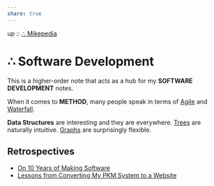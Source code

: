 ```yaml
---  
share: true  
---  
```

up :: [∴ Mikepedia](./index.md)  
  
# ∴ Software Development  
  
This is a higher-order note that acts as a hub for my **SOFTWARE DEVELOPMENT** notes.  
  
When it comes to **METHOD**, many people speak in terms of [Agile](./Agile.md) and [Waterfall](./Waterfall.md).  
  
**Data Structures** are interesting and they are everywhere. [Trees](./Tree.md) are naturally intuitive. [Graphs](./Graph.md) are surprisingly flexible.   
  
## Retrospectives  
- [On 10 Years of Making Software](./On-10-Years-of-Making-Software.md)  
- [Lessons from Converting My PKM System to a Website](./Lessons-from-Converting-My-PKM-System-to-a-Website.md)